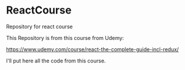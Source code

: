 # ReactCourse
Repository for react course

This Repository is from this course from Udemy:

https://www.udemy.com/course/react-the-complete-guide-incl-redux/

I'll put here all the code from this course.